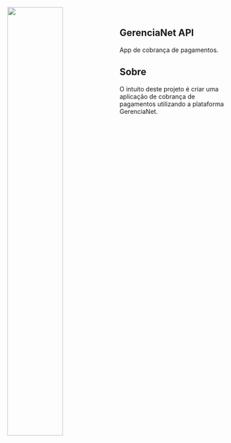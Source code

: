 <a href="url"><img src="https://gerencianet.com.br/wp-content/themes/Gerencianet/assets/images/portal-da-marca/versoes-da-marca/horizontal/h-p-positivo.png" align="left" height="50%" width="50%" ></a>
<br>
## GerenciaNet API
App de cobrança de pagamentos.

## Sobre
O intuito deste projeto é criar uma aplicação de cobrança de pagamentos utilizando a plataforma GerenciaNet.
